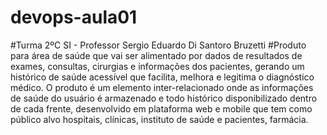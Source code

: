 # devops-aula01
#Turma 2ºC SI -  Professor Sergio Eduardo Di Santoro Bruzetti 
#Produto para área de saúde que vai ser alimentado por dados de resultados de exames, consultas, cirurgias e informações dos pacientes, gerando um histórico de saúde acessível que facilita, melhora e legitima o diagnóstico médico. O produto é um elemento inter-relacionado onde as informações de saúde do usuário é armazenado e todo histórico disponibilizado dentro de cada frente, desenvolvido em plataforma web e mobile que tem como público alvo hospitais, clínicas, instituto de saúde e pacientes, farmácia.
